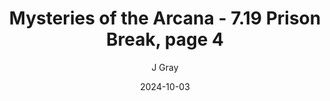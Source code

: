 ---
title: 'Mysteries of the Arcana - 7.19 Prison Break, page 4'
alt: 'Mysteries of the Arcana'
date: '2024-10-03'
author: 'J Gray'
artist: 'Keira'
---